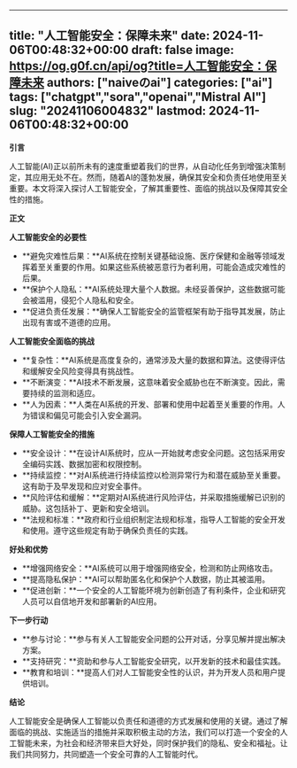 
---
title: "人工智能安全：保障未来"
date: 2024-11-06T00:48:32+00:00
draft: false
image: https://og.g0f.cn/api/og?title=人工智能安全：保障未来
authors: ["naiveのai"]
categories: ["ai"]
tags: ["chatgpt","sora","openai","Mistral AI"]
slug: "20241106004832"
lastmod: 2024-11-06T00:48:32+00:00
---
**引言**

人工智能(AI)正以前所未有的速度重塑着我们的世界，从自动化任务到增强决策制定，其应用无处不在。然而，随着AI的蓬勃发展，确保其安全和负责任地使用至关重要。本文将深入探讨人工智能安全，了解其重要性、面临的挑战以及保障其安全性的措施。

**正文**

**人工智能安全的必要性**

* **避免灾难性后果：**AI系统在控制关键基础设施、医疗保健和金融等领域发挥着至关重要的作用。如果这些系统被恶意行为者利用，可能会造成灾难性的后果。
* **保护个人隐私：**AI系统处理大量个人数据。未经妥善保护，这些数据可能会被滥用，侵犯个人隐私和安全。
* **促进负责任发展：**确保人工智能安全的监管框架有助于指导其发展，防止出现有害或不道德的应用。

**人工智能安全面临的挑战**

* **复杂性：**AI系统是高度复杂的，通常涉及大量的数据和算法。这使得评估和缓解安全风险变得具有挑战性。
* **不断演变：**AI技术不断发展，这意味着安全威胁也在不断演变。因此，需要持续的监测和适应。
* **人为因素：**人类在AI系统的开发、部署和使用中起着至关重要的作用。人为错误和偏见可能会引入安全漏洞。

**保障人工智能安全的措施**

* **安全设计：**在设计AI系统时，应从一开始就考虑安全问题。这包括采用安全编码实践、数据加密和权限控制。
* **持续监控：**对AI系统进行持续监控以检测异常行为和潜在威胁至关重要。这有助于及早发现和应对安全事件。
* **风险评估和缓解：**定期对AI系统进行风险评估，并采取措施缓解已识别的威胁。这包括补丁、更新和安全培训。
* **法规和标准：**政府和行业组织制定法规和标准，指导人工智能的安全开发和使用。遵守这些规定有助于确保负责任的实践。

**好处和优势**

* **增强网络安全：**AI系统可以用于增强网络安全，检测和防止网络攻击。
* **提高隐私保护：**AI可以帮助匿名化和保护个人数据，防止其被滥用。
* **促进创新：**一个安全的人工智能环境为创新创造了有利条件，企业和研究人员可以自信地开发和部署新的AI应用。

**下一步行动**

* **参与讨论：**参与有关人工智能安全问题的公开对话，分享见解并提出解决方案。
* **支持研究：**资助和参与人工智能安全研究，以开发新的技术和最佳实践。
* **教育和培训：**提高人们对人工智能安全性的认识，并为开发人员和用户提供培训。

**结论**

人工智能安全是确保人工智能以负责任和道德的方式发展和使用的关键。通过了解面临的挑战、实施适当的措施并采取积极主动的方法，我们可以打造一个安全的人工智能未来，为社会和经济带来巨大好处，同时保护我们的隐私、安全和福祉。让我们共同努力，共同塑造一个安全可靠的人工智能时代。